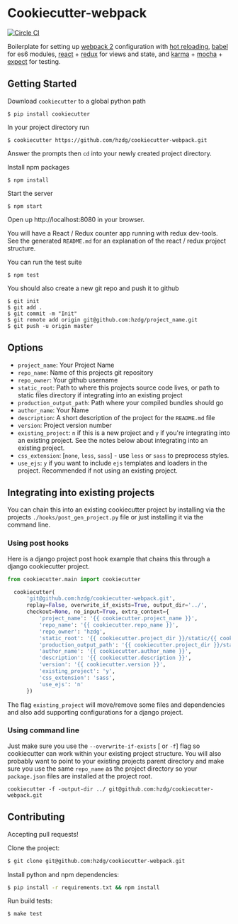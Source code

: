 Cookiecutter-webpack
====================
[![Circle CI](https://circleci.com/gh/hzdg/cookiecutter-webpack.svg?style=svg&circle-token=a56620e3d7fd17dcc07e8325b5999982fe0d1685)](https://circleci.com/gh/hzdg/cookiecutter-webpack)

Boilerplate for setting up [webpack 2][webpack2] configuration with [hot reloading][hmr], [babel][babel] for es6 modules, [react][react] + [redux][redux] for views and state, and [karma][karma] + [mocha][mocha] + [expect][expect] for testing.

[webpack2]: https://github.com/webpack/webpack/tree/v2.1.0-beta.13
[hmr]: https://github.com/gaearon/react-transform-hmr
[babel]: https://babeljs.io/
[react]: https://facebook.github.io/react/
[redux]: http://redux.js.org/index.html
[karma]: https://github.com/karma-runner/karma
[mocha]: https://github.com/mochajs/mocha
[expect]: https://github.com/mjackson/expect

Getting Started
---------------

Download `cookiecutter` to a global python path

    $ pip install cookiecutter

In your project directory run

    $ cookiecutter https://github.com/hzdg/cookiecutter-webpack.git

Answer the prompts then `cd` into your newly created project directory.

Install npm packages

    $ npm install

Start the server

    $ npm start

Open up http://localhost:8080 in your browser.

You will have a React / Redux counter app running with redux dev-tools. See the generated `README.md` for an explanation of the react / redux project structure.


You can run the test suite

    $ npm test


You should also create a new git repo and push it to github

```
$ git init
$ git add .
$ git commit -m "Init"
$ git remote add origin git@github.com:hzdg/project_name.git
$ git push -u origin master
```


Options
-------

* `project_name`: Your Project Name
* `repo_name`: Name of this projects git repository
* `repo_owner`: Your github username
* `static_root`: Path to where this projects source code lives, or path to static files directory if integrating into an existing project
* `production_output_path`: Path where your compiled bundles should go
* `author_name`: Your Name
* `description`: A short description of the project for the `README.md` file
* `version`: Project version number
* `existing_project`: `n` if this is a new project and `y` if you're integrating into an existing project. See the notes below about integrating into an existing project.
* `css_extension`: [`none`, `less`, `sass`] - use `less` or `sass` to preprocess styles.
* `use_ejs`: `y` if you want to include `ejs` templates and loaders in the project. Recommended if not using an existing project.


Integrating into existing projects
----------------------------------

You can chain this into an existing cookiecutter project by installing via the projects `./hooks/post_gen_project.py` file or just installing it via the command line.

### Using post hooks
Here is a django project post hook example that chains this through a django cookiecutter project.

```python
from cookiecutter.main import cookiecutter

  cookiecutter(
      'git@github.com:hzdg/cookiecutter-webpack.git',
      replay=False, overwrite_if_exists=True, output_dir='../',
      checkout=None, no_input=True, extra_context={
          'project_name': '{{ cookiecutter.project_name }}',
          'repo_name': '{{ cookiecutter.repo_name }}',
          'repo_owner': 'hzdg',
          'static_root': '{{ cookiecutter.project_dir }}/static/{{ cookiecutter.project_dir }}',
          'production_output_path': '{{ cookiecutter.project_dir }}/static/{{ cookiecutter.project_dir }}/dist/',
          'author_name': '{{ cookiecutter.author_name }}',
          'description': '{{ cookiecutter.description }}',
          'version': '{{ cookiecutter.version }}',
          'existing_project': 'y',
          'css_extension': 'sass',
          'use_ejs': 'n'
      })
```

The flag `existing_project` will move/remove some files and dependencies and also add supporting configurations for a django project.

### Using command line
Just make sure you use the `--overwrite-if-exists` [ or `-f`] flag so cookiecutter can work within your existing project structure. You will also probably want to point to your existing projects parent directory and make sure you use the same `repo_name` as the project directory so your `package.json` files are installed at the project root.

	cookiecutter -f -output-dir ../ git@github.com:hzdg/cookiecutter-webpack.git


Contributing
------------

Accepting pull requests!

Clone the project:
```sh
$ git clone git@github.com:hzdg/cookiecutter-webpack.git
```
Install python and npm dependencies:
```sh
$ pip install -r requirements.txt && npm install
```
Run build tests:
```sh
$ make test
```
